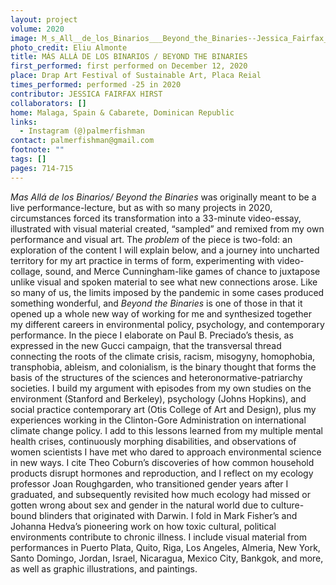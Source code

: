 ```yaml
---
layout: project
volume: 2020
image: M_s_All__de_los_Binarios___Beyond_the_Binaries--Jessica_Fairfax_Hirst.jpg
photo_credit: Eliu Almonte
title: MÁS ALLÁ DE LOS BINARIOS / BEYOND THE BINARIES
first_performed: first performed on December 12, 2020
place: Drap Art Festival of Sustainable Art, Placa Reial
times_performed: performed -25 in 2020
contributor: JESSICA FAIRFAX HIRST
collaborators: []
home: Malaga, Spain & Cabarete, Dominican Republic
links:
  - Instagram (@)palmerfishman
contact: palmerfishman@gmail.com
footnote: ""
tags: []
pages: 714-715
---
```




_Mas Allá de los Binarios/ Beyond the Binaries_ was originally meant to be a live performance-lecture, but as with so many projects in 2020, circumstances forced its transformation into a 33-minute video-essay, illustrated with visual material created, “sampled” and remixed from my own performance and visual art.
The _problem_ of the piece is two-fold: an exploration of the content I will explain below, and a journey into uncharted territory for my art practice in terms of form, experimenting with video-collage, sound, and Merce Cunningham-like games of chance to juxtapose unlike visual and spoken material to see what new connections arose. Like so many of us, the limits imposed by the pandemic in some cases produced something wonderful, and _Beyond the Binaries_ is one of those in that it opened up a whole new way of working for me and synthesized together my different careers in environmental policy, psychology, and contemporary performance.
In the piece I elaborate on Paul B. Preciado’s thesis, as expressed in the new Gucci campaign, that the transversal thread connecting the roots of the climate crisis, racism, misogyny, homophobia, transphobia, ableism, and colonialism, is the binary thought that forms the basis of the structures of the sciences and heteronormative-patriarchy societies.
I build my argument with episodes from my own studies on the environment (Stanford and Berkeley), psychology (Johns Hopkins), and social practice contemporary art (Otis College of Art and Design), plus my experiences working in the Clinton-Gore Administration on international climate change policy. I add to this lessons learned from my multiple mental health crises, continuously morphing disabilities, and observations of women scientists I have met who dared to approach environmental science in new ways.
I cite Theo Coburn’s discoveries of how common household products disrupt hormones and reproduction, and I reflect on my ecology professor Joan Roughgarden, who transitioned gender years after I graduated, and subsequently revisited how much ecology had missed or gotten wrong about sex and gender in the natural world due to culture-bound blinders that originated with Darwin.
I fold in Mark Fisher’s and Johanna Hedva’s pioneering work on how toxic cultural, political environments contribute to chronic illness.
I include visual material from performances in Puerto Plata, Quito, Riga, Los Angeles, Almeria, New York, Santo Domingo, Jordan, Israel, Nicaragua, Mexico City, Bankgok, and more, as well as graphic illustrations, and paintings.
